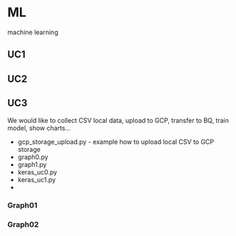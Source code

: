 # ML
machine learning

## UC1


## UC2



## UC3

We would like to collect CSV local data, upload to GCP, transfer to BQ, train model, show charts...

* gcp_storage_upload.py - example how to upload local CSV to GCP storage
* graph0.py
* graph1.py
* keras_uc0.py
* keras_uc1.py
* 

### Graph01

### Graph02
